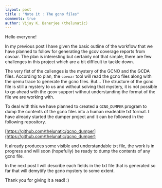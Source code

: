 ```yaml
---
layout: post
title : "Note it : The gcno files"
comments: true
author: Vijay K. Banerjee (thelunatic)
---
```

Hello everyone!

In my previous post I have given the basic outline of the workflow that we have
planned to follow for generating the gcov coverage reports from covoar. The 
plan is interesting but certainly not that simple, there are few challenges 
in this project which are a bit difficult to tackle down. 

The very fist of the callenges is the mystery of the GCNO and the GCDA files.
According to plan, the `covoar` tool will read the gcno files along with the
qemu trace to generate the gcno files. But... The structure of the gcno file 
is still a mystery to us and without solving that mystery, it is not possible 
to go ahead with the gcov support without understanding the format of the file 
we are working with.

To deal with this we have planned to created a `GCNO_DUMPER` program to dump
the contents of the gcno files into a human readeable txt format. I have 
already started the dumper project and it can be followed in the following
repository.

[https://github.com/thelunatic/gcno_dumper](https://github.com/thelunatic/gcno_dumper)


It already produces some visible and understandable txt file, the work is
in progress and will soon (hopefully) be ready to dump the contents of any gcno
file.

In the next post I will describe each fields in the txt file that is generated so
far that will demytify the gcno mystery to some extent. 

Thank you for giving it a read! :) 
